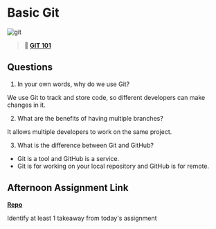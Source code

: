 # Basic Git

![git](https://git-scm.com/images/branching-illustration@2x.png)

> **📖 [GIT 101](https://codeworksacademy.com/fs-student-guide/resources/wk1/01-GIT)**

## Questions

1. In your own words, why do we use Git?

We use Git to track and store code, so different developers can make changes in it.

2. What are the benefits of having multiple branches?

It allows multiple developers to work on the same project.

3. What is the difference between Git and GitHub?

- Git is a tool and GitHub is a service.
- Git is for working on your local repository and GitHub is for remote.

## Afternoon Assignment Link

**[Repo](https://github.com/AnastasiiaShaynyuk/fs-journal)**

Identify at least 1 takeaway from today's assignment
